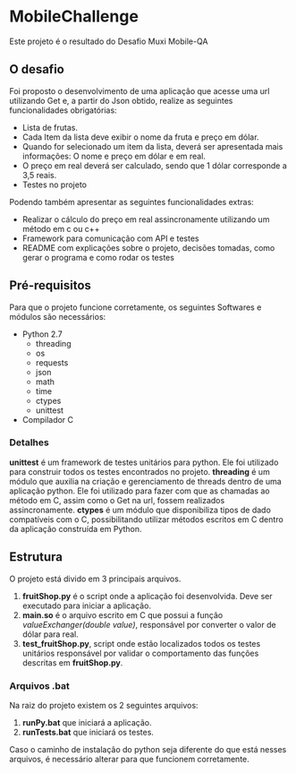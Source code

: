 # MobileChallenge
Este projeto é o resultado do Desafio Muxi Mobile-QA


## O desafio
Foi proposto o desenvolvimento de uma aplicação que acesse uma url utilizando Get e, a partir do Json obtido, realize as seguintes funcionalidades obrigatórias:

* Lista de frutas.
* Cada Item da lista deve exibir o nome da fruta e preço em dólar.
* Quando for selecionado um item da lista, deverá ser apresentada mais informações: O nome e preço em dólar e em real.
* O preço em real deverá ser calculado, sendo que 1 dólar corresponde a 3,5 reais.
* Testes no projeto

Podendo também apresentar as seguintes funcionalidades extras:

* Realizar o cálculo do preço em real assincronamente utilizando um método em c ou c++
* Framework para comunicação com API e testes
* README com explicações sobre o projeto, decisões tomadas, como gerar o programa e como rodar os testes

## Pré-requisitos
Para que o projeto funcione corretamente, os seguintes Softwares e módulos são necessários:
* Python 2.7
  * threading
  * os
  * requests
  * json
  * math
  * time
  * ctypes
  * unittest
* Compilador C

### Detalhes
**unittest** é um framework de testes unitários para python. Ele foi utilizado para construir todos os testes encontrados no projeto.
**threading** é um módulo que auxilia na criação e gerenciamento de threads dentro de uma aplicação python. Ele foi utilizado para fazer com que as chamadas ao método em C, assim como o Get na url, fossem realizados assincronamente.
**ctypes** é um módulo que disponibiliza tipos de dado compatíveis com o C, possibilitando utilizar métodos escritos em C dentro da aplicação construída em Python.

## Estrutura
O projeto está divido em 3 principais arquivos. 
1. **fruitShop.py** é o script onde a aplicação foi desenvolvida. Deve ser executado para iniciar a aplicação.
2. **main.so** é o arquivo escrito em C que possui a função _valueExchanger(double value)_, responsável por converter o valor de dólar para real.
3. **test_fruitShop.py**, script onde estão localizados todos os testes unitários responsável por validar o comportamento das funções descritas em **fruitShop.py**.

### Arquivos .bat
Na raiz do projeto existem os 2 seguintes arquivos:
1. **runPy.bat** que iniciará a aplicação.
2. **runTests.bat** que iniciará os testes.

Caso o caminho de instalação do python seja diferente do que está nesses arquivos, é necessário alterar para que funcionem corretamente.
